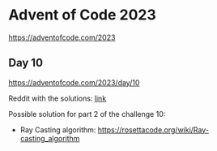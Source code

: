 # Advent of Code 2023

https://adventofcode.com/2023



## Day 10
https://adventofcode.com/2023/day/10

Reddit with the solutions: [link](https://www.reddit.com/r/adventofcode/comments/18evyu9/2023_day_10_solutions/)

Possible solution for part 2 of the challenge 10:
- Ray Casting algorithm: https://rosettacode.org/wiki/Ray-casting_algorithm



